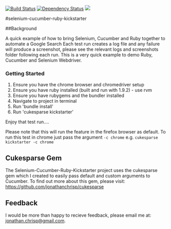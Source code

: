 [![Build Status](https://travis-ci.org/jonathanchrisp/Selenium-Cucumber-Ruby-Kickstarter.png?branch=master)](https://travis-ci.org/jonathanchrisp/Selenium-Cucumber-Ruby-Kickstarter)
<a href='https://gemnasium.com/jonathanchrisp/Selenium-Cucumber-Ruby-Kickstarter'><img src="https://gemnasium.com/jonathanchrisp/Selenium-Cucumber-Ruby-Kickstarter.png" alt="Dependency Status" /></a> <a href="https://codeclimate.com/github/jonathanchrisp/Selenium-Cucumber-Ruby-Kickstarter"><img src="https://codeclimate.com/github/jonathanchrisp/Selenium-Cucumber-Ruby-Kickstarter.png" /></a>

#selenium-cucumber-ruby-kickstarter

##Background

A quick example of how to bring Selenium, Cucumber and Ruby together to automate a Google Search
Each test run creates a log file and any failure will produce a screenshot, please see the relevant logs and screenshots folder following each run.
This is a very quick example to demo Ruby, Cucumber and Selenium Webdriver.

### Getting Started
1) Ensure you have the chrome browser and chromedriver setup  
2) Ensure you have ruby installed (built and run with 1.9.2) - use rvm  
3) Ensure you have rubygems and the bundler installed  
4) Navigate to project in terminal  
5) Run 'bundle install'  
6) Run 'cukesparse kickstarter'

Enjoy that test run....

Please note that this will run the feature in the firefox browser as default. To run this test in chrome just pass the argument
`-c chrome`  e.g. `cukesparse kickstarter -c chrome`   

## Cukesparse Gem

The Selenium-Cucumber-Ruby-Kickstarter project uses the cukesparse gem which I created to easily pass default and custom arguments to Cucumber.
To find out more about this gem, please visit: https://github.com/jonathanchrisp/cukesparse

## Feedback
I would be more than happy to recieve feedback, please email me at: jonathan.chrisp@gmail.com.
